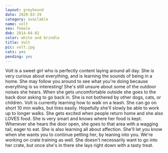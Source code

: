 ```yaml
---
layout: greyhound
date: 2020-03-29
category: available
name: volt
sex: female
dob: 2014-04-02
color: white and brindle
title: Volt
pic: volt.jpg
cats: yes
pending: yes
---
```

Volt is a sweet girl who is perfectly content laying around all day. She is very curious about everything, and is learning the sounds of being in a home. She may follow you around to see what you're doing because everything is so interesting! She's still unsure about some of the outdoor noises she hears. When she gets uncomfortable outside she goes to the back door asking to go back in. She is not bothered by other dogs, cats, or children.
Volt is currently learning how to walk on a leash. She can go on short 10 min walks, but tires easily. Hopefully she'll slowly be able to work up to longer walks. She gets excited when people return home and she also LOVES food. She is very smart and knows where her food is kept. Whenever she hears the door open, she goes to that area with a wagging tail, eager to eat. 
She is also learning all about affection. She'll let you know when she wants you to continue petting her, by leaning into you. We're working on crate training as well. She doesn't necessarily want to go into her crate, but once she's in there she lays right down with a tasty treat.


